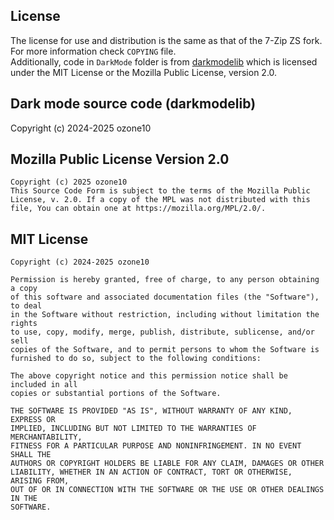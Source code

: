## License
The license for use and distribution is the same as that of the 7-Zip ZS fork. For more information check `COPYING` file.  
Additionally, code in `DarkMode` folder is from [darkmodelib](https://github.com/ozone10/darkmodelib) which is licensed under the MIT License or the Mozilla Public License, version 2.0.  

## Dark mode source code (darkmodelib)

Copyright (c) 2024-2025 ozone10

Mozilla Public License Version 2.0
--------------------

    Copyright (c) 2025 ozone10
    This Source Code Form is subject to the terms of the Mozilla Public
    License, v. 2.0. If a copy of the MPL was not distributed with this
    file, You can obtain one at https://mozilla.org/MPL/2.0/.

MIT License
--------------------

    Copyright (c) 2024-2025 ozone10

    Permission is hereby granted, free of charge, to any person obtaining a copy
    of this software and associated documentation files (the "Software"), to deal
    in the Software without restriction, including without limitation the rights
    to use, copy, modify, merge, publish, distribute, sublicense, and/or sell
    copies of the Software, and to permit persons to whom the Software is
    furnished to do so, subject to the following conditions:

    The above copyright notice and this permission notice shall be included in all
    copies or substantial portions of the Software.

    THE SOFTWARE IS PROVIDED "AS IS", WITHOUT WARRANTY OF ANY KIND, EXPRESS OR
    IMPLIED, INCLUDING BUT NOT LIMITED TO THE WARRANTIES OF MERCHANTABILITY,
    FITNESS FOR A PARTICULAR PURPOSE AND NONINFRINGEMENT. IN NO EVENT SHALL THE
    AUTHORS OR COPYRIGHT HOLDERS BE LIABLE FOR ANY CLAIM, DAMAGES OR OTHER
    LIABILITY, WHETHER IN AN ACTION OF CONTRACT, TORT OR OTHERWISE, ARISING FROM,
    OUT OF OR IN CONNECTION WITH THE SOFTWARE OR THE USE OR OTHER DEALINGS IN THE
    SOFTWARE.

